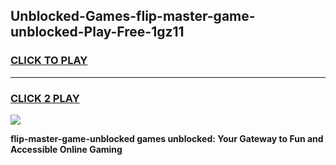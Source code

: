 
## Unblocked-Games-flip-master-game-unblocked-Play-Free-1gz11
<h3>
<a href="https://premium76.site?title=flip-master-game-unblocked&ref=20A">CLICK TO PLAY</a></h3>
<hr>

<h3>
<a href="https://premium76.site?title=flip-master-game-unblocked&ref=20A">CLICK 2 PLAY</a>
  
</h3>

<a href="https://premium76.site?title=flip-master-game-unblocked&ref=20A"><img src="https://clearcache.store/games.png"></a>


**flip-master-game-unblocked games unblocked: Your Gateway to Fun and Accessible Online Gaming**
